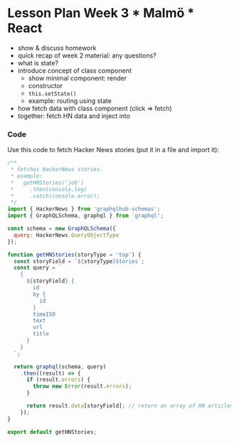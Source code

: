 # Lesson Plan Week 3 * Malmö * React

* show & discuss homework
* quick recap of week 2 material: any questions?
* what is state?
* introduce concept of class component
  * show minimal component: render
  * constructor
  * `this.setState()`
  * example: routing using state
* how fetch data with class component (click => fetch)
* together: fetch HN data and inject into

### Code

Use this code to fetch Hacker News stories (put it in a file and import it):

```js
/**
 * fetches HackerNews stories.
 * example:
 *   getHNStories('job')
 *     .then(console.log)
 *     .catch(console.error);
 */
import { HackerNews } from 'graphqlhub-schemas';
import { GraphQLSchema, graphql } from 'graphql';

const schema = new GraphQLSchema({
  query: HackerNews.QueryObjectType
});

function getHNStories(storyType = 'top') {
  const storyField = `${storyType}Stories`;
  const query = `
    {
      ${storyField} {
        id
        by {
          id
        }
        timeISO
        text
        url
        title
      }
    }
  `;

  return graphql(schema, query)
    .then((result) => {
      if (result.errors) {
        throw new Error(result.errors);
      }

      return result.data[storyField]; // return an array of HN articles
    });
}

export default getHNStories;
```
